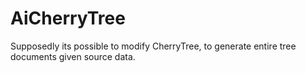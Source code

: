 # AiCherryTree
Supposedly its possible to modify CherryTree, to generate entire tree documents given source data.
